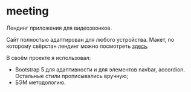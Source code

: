# meeting
Лендинг приложения для видеозвонков.

Сайт полностью адаптирован для любого устройства. Макет, по которому свёрстан лендинг можно посмотреть [здесь](https://www.figma.com/file/wuUTMadXEF0pyFwmuJS8sb/Video-Conference).

В своём проекте я использовал:
- Bootstrap 5 для адаптивности и  для элементов navbar, accordion. Остальные стили прописывались вручную;
- БЭМ методологию.
